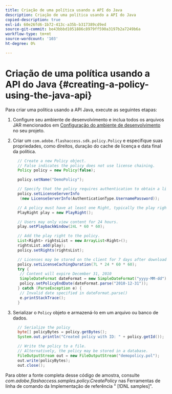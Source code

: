 ```yaml
---
title: Criação de uma política usando a API do Java
description: Criação de uma política usando a API do Java
copied-description: true
exl-id: 60e26fd6-1b72-413c-a35b-b317389cd9ed
source-git-commit: be43bbbd1051886c8979ff590a3197b2a7249b6a
workflow-type: tm+mt
source-wordcount: '103'
ht-degree: 0%

---
```


# Criação de uma política usando a API do Java {#creating-a-policy-using-the-java-api}

Para criar uma política usando a API Java, execute as seguintes etapas:

1. Configure seu ambiente de desenvolvimento e inclua todos os arquivos JAR mencionados em [Configuração do ambiente de desenvolvimento](../../aaxs-protecting-content/content-setting-up-the-sdk/content-setting-up-the-dev-env.md) no seu projeto.
1. Criar um `com.adobe.flashaccess.sdk.policy.Policy` e especifique suas propriedades, como direitos, duração do cache de licença e data final da política.

   ```java
     // Create a new Policy object.  
     // False indicates the policy does not use license chaining.  
     Policy policy = new Policy(false);  
   
     policy.setName("DemoPolicy");  
   
     // Specify that the policy requires authentication to obtain a license.  
     policy.setLicenseServerInfo  
      (new LicenseServerInfo(AuthenticationType.UsernamePassword));  
   
     // A policy must have at least one Right, typically the play right  
     PlayRight play = new PlayRight();  
   
     // Users may only view content for 24 hours.  
     play.setPlaybackWindow(24L * 60 * 60);  
   
     // Add the play right to the policy.  
     List<Right> rightsList = new ArrayList<Right>();  
     rightsList.add(play);  
     policy.setRights(rightsList);  
   
     // Licenses may be stored on the client for 7 days after downloading  
     policy.setLicenseCachingDuration(7L * 24 * 60 * 60);  
     try {  
      // Content will expire December 31, 2010  
      SimpleDateFormat dateFormat = new SimpleDateFormat("yyyy-MM-dd");  
      policy.setPolicyEndDate(dateFormat.parse("2010-12-31"));  
     } catch (ParseException e) {  
      // Invalid date specified in dateFormat.parse()  
      e.printStackTrace();  
     }
   ```

1. Serializar o `Policy` objeto e armazená-lo em um arquivo ou banco de dados.

   ```java
     // Serialize the policy  
     byte[] policyBytes = policy.getBytes();  
     System.out.println("Created policy with ID: " + policy.getId());  
   
     // Write the policy to a file.   
     // Alternatively, the policy may be stored in a database.  
     FileOutputStream out = new FileOutputStream("demopolicy.pol");  
     out.write(policyBytes);  
     out.close();
   ```

Para obter a fonte completa desse código de amostra, consulte *com.adobe.flashaccess.samples.policy.CreatePolicy* nas Ferramentas de linha de comando da Implementação de referência &quot; [!DNL samples]&quot;.
